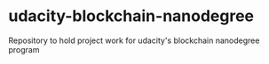 # udacity-blockchain-nanodegree
Repository to hold project work for udacity's blockchain nanodegree program
